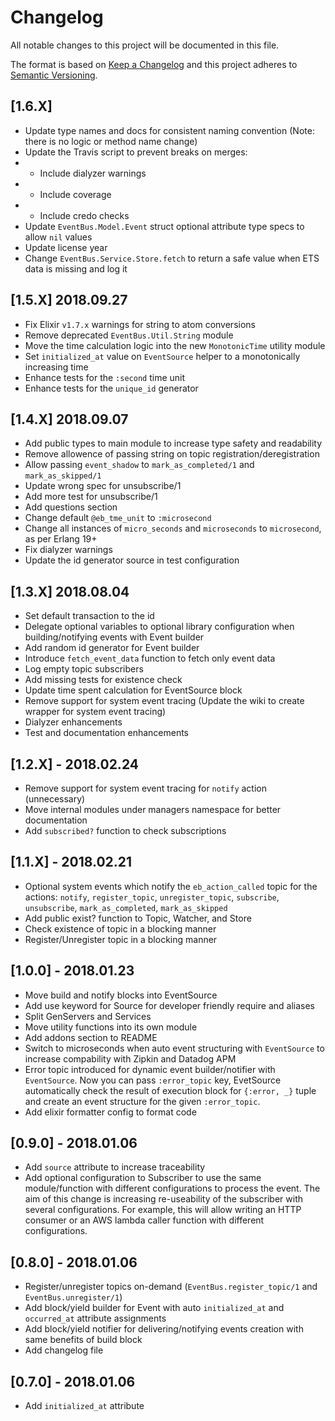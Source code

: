 # Changelog
All notable changes to this project will be documented in this file.

The format is based on [Keep a Changelog](http://keepachangelog.com/en/1.0.0/)
and this project adheres to [Semantic Versioning](http://semver.org/spec/v2.0.0.html).

## [1.6.X]

- Update type names and docs for consistent naming convention (Note: there is no logic or method name change)
- Update the Travis script to prevent breaks on merges:
- - Include dialyzer warnings
- - Include coverage
- - Include credo checks
- Update `EventBus.Model.Event` struct optional attribute type specs to allow `nil` values
- Update license year
- Change `EventBus.Service.Store.fetch` to return a safe value when ETS data is missing and log it

## [1.5.X] 2018.09.27

- Fix Elixir `v1.7.x` warnings for string to atom conversions
- Remove deprecated `EventBus.Util.String` module
- Move the time calculation logic into the new `MonotonicTime` utility module
- Set `initialized_at` value on `EventSource` helper to a monotonically increasing time
- Enhance tests for the `:second` time unit
- Enhance tests for the `unique_id` generator

## [1.4.X] 2018.09.07

- Add public types to main module to increase type safety and readability
- Remove allowence of passing string on topic registration/deregistration
- Allow passing `event_shadow` to `mark_as_completed/1` and `mark_as_skipped/1`
- Update wrong spec for unsubscribe/1
- Add more test for unsubscribe/1
- Add questions section
- Change default `@eb_tme_unit` to `:microsecond`
- Change all instances of `micro_seconds` and `microseconds` to `microsecond`, as per Erlang 19+
- Fix dialyzer warnings
- Update the id generator source in test configuration

## [1.3.X] 2018.08.04

- Set default transaction to the id
- Delegate optional variables to optional library configuration when building/notifying events with Event builder
- Add random id generator for Event builder
- Introduce `fetch_event_data` function to fetch only event data
- Log empty topic subscribers
- Add missing tests for existence check
- Update time spent calculation for EventSource block
- Remove support for system event tracing (Update the wiki to create wrapper for system event tracing)
- Dialyzer enhancements
- Test and documentation enhancements

## [1.2.X] - 2018.02.24

- Remove support for system event tracing for `notify` action (unnecessary)
- Move internal modules under managers namespace for better documentation
- Add `subscribed?` function to check subscriptions

## [1.1.X] - 2018.02.21

- Optional system events which notify the `eb_action_called` topic for the actions: `notify`, `register_topic`, `unregister_topic`, `subscribe`, `unsubscribe`, `mark_as_completed`, `mark_as_skipped`
- Add public exist? function to Topic, Watcher, and Store
- Check existence of topic in a blocking manner
- Register/Unregister topic in a blocking manner

## [1.0.0] - 2018.01.23

- Move build and notify blocks into EventSource
- Add use keyword for Source for developer friendly require and aliases
- Split GenServers and Services
- Move utility functions into its own module
- Add addons section to README
- Switch to microseconds when auto event structuring with `EventSource` to increase compability with Zipkin and Datadog APM
- Error topic introduced for dynamic event builder/notifier with `EventSource`. Now you can pass `:error_topic` key, EvetSource automatically check the result of execution block for `{:error, _}` tuple and create an event structure for the given `:error_topic`.
- Add elixir formatter config to format code

## [0.9.0] - 2018.01.06

- Add `source` attribute to increase traceability
- Add optional configuration to Subscriber to use the same module/function with different configurations to process the event. The aim of this change is increasing re-useability of the subscriber with several configurations. For example, this will allow writing an HTTP consumer or an AWS lambda caller function with different configurations.

## [0.8.0] - 2018.01.06

- Register/unregister topics on-demand (`EventBus.register_topic/1` and `EventBus.unregister/1`)
- Add block/yield builder for Event with auto `initialized_at` and `occurred_at` attribute assignments
- Add block/yield notifier for delivering/notifying events creation with same benefits of build block
- Add changelog file

## [0.7.0] - 2018.01.06

- Add `initialized_at` attribute
